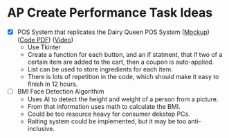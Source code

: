 # AP Create Performance Task Ideas

- [x] POS System that replicates the Dairy Queen POS System ([Mockup](https://github.com/willtheorangeguy/Computer-Studies-Code/blob/main/AP%20Performance%20Task/AP%20Create%20Task%20Mockup.pdf)) ([Code PDF](https://github.com/willtheorangeguy/Computer-Studies-Code/blob/main/AP%20Performance%20Task/POS_GUI%20Code%20Printout.pdf)) ([Video](https://github.com/willtheorangeguy/Computer-Studies-Code/blob/main/AP%20Performance%20Task/Create%20Task.mp4?raw=true))
    - Use Tkinter
    - Create a function for each button, and an if statment, that if two of a certain item are added to the cart, then a coupon is auto-applied.
    - List can be used to store ingredients for each item.
    - There is lots of repetition in the code, which should make it easy to finish in 12 hours.
- [ ] BMI Face Detection Algorithim
    - Uses AI to detect the height and weight of a person from a picture.
    - From that information uses math to calculate the BMI.
    - Could be too resource heavy for consumer dekstop PCs.
    - Raiting system could be implemented, but it may be too anti-inclusive.
